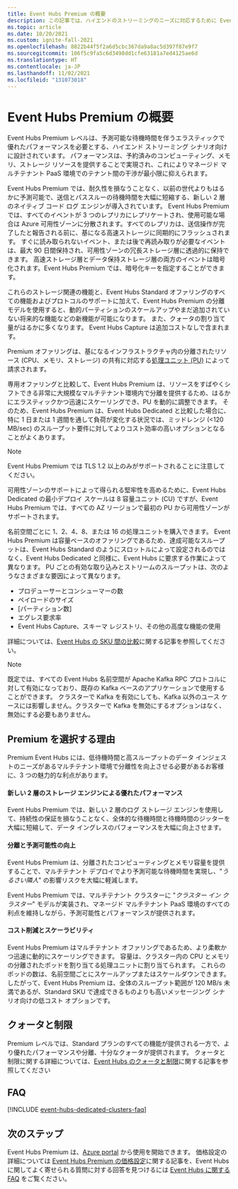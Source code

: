 ```yaml
---
title: Event Hubs Premium の概要
description: この記事では、ハイエンドのストリーミングのニーズに対応するために Event Hubs のマルチテナント デプロイを提供する Azure Event Hubs Premium の概要を説明します。
ms.topic: article
ms.date: 10/20/2021
ms.custom: ignite-fall-2021
ms.openlocfilehash: 8822b44f5f2a6d5cbc367da9a8ac5d397f87e9f7
ms.sourcegitcommit: 106f5c9fa5c6d3498dd1cfe63181a7ed4125ae6d
ms.translationtype: HT
ms.contentlocale: ja-JP
ms.lasthandoff: 11/02/2021
ms.locfileid: "131073018"
---
```

# <a name="overview-of-event-hubs-premium"></a>Event Hubs Premium の概要

Event Hubs Premium レベルは、予測可能な待機時間を伴うエラスティックで優れたパフォーマンスを必要とする、ハイエンド ストリーミング シナリオ向けに設計されています。 パフォーマンスは、予約済みのコンピューティング、メモリ、ストレージ リソースを提供することで実現され、これによりマネージド マルチテナント PaaS 環境でのテナント間の干渉が最小限に抑えられます。 

Event Hubs Premium では、耐久性を損なうことなく、以前の世代よりもはるかに予測可能で、送信とパススルーの待機時間を大幅に短縮する、新しい 2 層のネイティブ コード ログ エンジンが導入されています。 Event Hubs Premium では、すべてのイベントが 3 つのレプリカにレプリケートされ、使用可能な場合は Azure 可用性ゾーンに分散されます。すべてのレプリカは、送信操作が完了したと報告される前に、基になる高速ストレージに同期的にフラッシュされます。 すぐに読み取られないイベント、または後で再読み取りが必要なイベントは、最大 90 日間保持され、可用性ゾーンの冗長ストレージ層に透過的に保持できます。 高速ストレージ層とデータ保持ストレージ層の両方のイベントは暗号化されます。Event Hubs Premium では、暗号化キーを指定することができます。 

これらのストレージ関連の機能と、Event Hubs Standard オファリングのすべての機能およびプロトコルのサポートに加えて、Event Hubs Premium の分離モデルを使用すると、動的パーティションのスケールアップやまだ追加されていない将来的な機能などの新機能が可能になります。 また、クォータの割り当て量がはるかに多くなります。 Event Hubs Capture は追加コストなしで含まれます。

Premium オファリングは、基になるインフラストラクチャ内の分離されたリソース (CPU、メモリ、ストレージ) の共有に対応する[処理ユニット (PU)](event-hubs-scalability.md#processing-units) によって請求されます。 

専用オファリングと比較して、Event Hubs Premium は、リソースをすばやくシフトできる非常に大規模なマルチテナント環境内で分離を提供するため、はるかにエラスティックかつ迅速にスケーリングでき、PU を動的に調整できます。 そのため、Event Hubs Premium は、Event Hubs Dedicated と比較した場合に、特に 1 日または 1 週間を通して負荷が変化する状況では、ミッドレンジ (<120 MB/sec) のスループット要件に対してよりコスト効率の高いオプションとなることがよくあります。 
> [!NOTE]
> Event Hubs Premium では TLS 1.2 以上のみがサポートされることに注意してください。 

可用性ゾーンのサポートによって得られる堅牢性を高めるために、Event Hubs Dedicated の最小デプロイ スケールは 8 容量ユニット (CU) ですが、Event Hubs Premium では、すべての AZ リージョンで最初の PU から可用性ゾーンがサポートされます。 

名前空間ごとに 1、2、4、8、または 16 の処理ユニットを購入できます。 Event Hubs Premium は容量ベースのオファリングであるため、達成可能なスループットは、Event Hubs Standard のようにスロットルによって設定されるのではなく、Event Hubs Dedicated と同様に、Event Hubs に要求する作業によって異なります。 PU ごとの有効な取り込みとストリームのスループットは、次のようなさまざまな要因によって異なります。

* プロデューサーとコンシューマーの数
* ペイロードのサイズ 
* [パーティション数]
* エグレス要求率 
* Event Hubs Capture、スキーマ レジストリ、その他の高度な機能の使用

詳細については、[Event Hubs の SKU 間の比較](event-hubs-quotas.md)に関する記事を参照してください。


> [!NOTE]
> 既定では、すべての Event Hubs 名前空間が Apache Kafka RPC プロトコルに対して有効になっており、既存の Kafka ベースのアプリケーションで使用することができます。 クラスターで Kafka を有効にしても、Kafka 以外のユース ケースには影響しません。クラスターで Kafka を無効にするオプションはなく、無効にする必要もありません。

## <a name="why-premium"></a>Premium を選択する理由

Premium Event Hubs には、低待機時間と高スループットのデータ インジェストのニーズがあるマルチテナント環境で分離性を向上させる必要があるお客様に、3 つの魅力的な利点があります。

#### <a name="superior-performance-with-the-new-two-tier-storage-engine"></a>新しい 2 層のストレージ エンジンによる優れたパフォーマンス

Event Hubs Premium では、新しい 2 層のログ ストレージ エンジンを使用して、持続性の保証を損なうことなく、全体的な待機時間と待機時間のジッターを大幅に短縮して、データ イングレスのパフォーマンスを大幅に向上させます。 

#### <a name="better-isolation-and-predictability"></a>分離と予測可能性の向上

Event Hubs Premium は、分離されたコンピューティングとメモリ容量を提供することで、マルチテナント デプロイでより予測可能な待機時間を実現し、"*うるさい隣人*" の影響リスクを大幅に軽減します。

Event Hubs Premium では、マルチテナント クラスターに "*クラスター イン クラスター*" モデルが実装され、マネージド マルチテナント PaaS 環境のすべての利点を維持しながら、予測可能性とパフォーマンスが提供されます。 


#### <a name="cost-savings-and-scalability"></a>コスト削減とスケーラビリティ
Event Hubs Premium はマルチテナント オファリングであるため、より柔軟かつ迅速に動的にスケーリングできます。 容量は、クラスター内の CPU とメモリの分離されたポッドを割り当てる処理ユニットに割り当てられます。 これらのポッドの数は、名前空間ごとにスケールアップまたはスケールダウンできます。 したがって、Event Hubs Premium は、全体のスループット範囲が 120 MB/s 未満であるが、Standard SKU で達成できるものよりも高いメッセージング シナリオ向けの低コスト オプションです。  

## <a name="quotas-and-limits"></a>クォータと制限
Premium レベルでは、Standard プランのすべての機能が提供される一方で、より優れたパフォーマンスや分離、十分なクォータが提供されます。 クォータと制限に関する詳細については、[Event Hubs のクォータと制限](event-hubs-quotas.md)に関する記事を参照してください


## <a name="faqs"></a>FAQ

[!INCLUDE [event-hubs-dedicated-clusters-faq](./includes/event-hubs-premium-faq.md)]

## <a name="next-steps"></a>次のステップ

Event Hubs Premium は、[Azure portal](https://portal.azure.com/#create/Microsoft.EventHub) から使用を開始できます。 価格設定の詳細については [Event Hubs Premium の価格設定](https://azure.microsoft.com/pricing/details/event-hubs/)に関する記事を、Event Hubs に関してよく寄せられる質問に対する回答を見つけるには [Event Hubs に関する FAQ](event-hubs-faq.yml) をご覧ください。 
